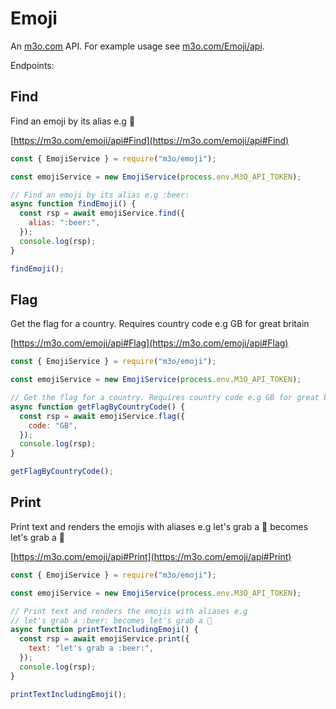 # Emoji

An [m3o.com](https://m3o.com) API. For example usage see [m3o.com/Emoji/api](https://m3o.com/Emoji/api).

Endpoints:

## Find

Find an emoji by its alias e.g :beer:

[https://m3o.com/emoji/api#Find](https://m3o.com/emoji/api#Find)

```js
const { EmojiService } = require("m3o/emoji");

const emojiService = new EmojiService(process.env.M3O_API_TOKEN);

// Find an emoji by its alias e.g :beer:
async function findEmoji() {
  const rsp = await emojiService.find({
    alias: ":beer:",
  });
  console.log(rsp);
}

findEmoji();
```

## Flag

Get the flag for a country. Requires country code e.g GB for great britain

[https://m3o.com/emoji/api#Flag](https://m3o.com/emoji/api#Flag)

```js
const { EmojiService } = require("m3o/emoji");

const emojiService = new EmojiService(process.env.M3O_API_TOKEN);

// Get the flag for a country. Requires country code e.g GB for great britain
async function getFlagByCountryCode() {
  const rsp = await emojiService.flag({
    code: "GB",
  });
  console.log(rsp);
}

getFlagByCountryCode();
```

## Print

Print text and renders the emojis with aliases e.g
let's grab a :beer: becomes let's grab a 🍺

[https://m3o.com/emoji/api#Print](https://m3o.com/emoji/api#Print)

```js
const { EmojiService } = require("m3o/emoji");

const emojiService = new EmojiService(process.env.M3O_API_TOKEN);

// Print text and renders the emojis with aliases e.g
// let's grab a :beer: becomes let's grab a 🍺
async function printTextIncludingEmoji() {
  const rsp = await emojiService.print({
    text: "let's grab a :beer:",
  });
  console.log(rsp);
}

printTextIncludingEmoji();
```
